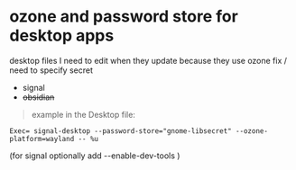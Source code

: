 # ozone and password store for desktop apps

desktop files I need to edit when they update because they use ozone fix / need to specify secret

- signal
- ~~obsidian~~

> example in the Desktop file:

```
Exec= signal-desktop --password-store="gnome-libsecret" --ozone-platform=wayland -- %u
```

(for signal optionally add --enable-dev-tools )
